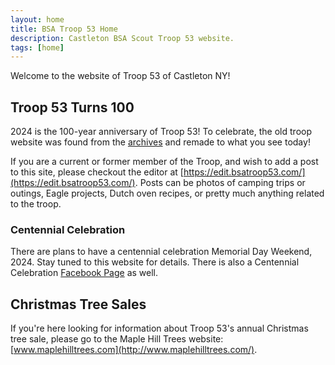 ```yaml
---
layout: home
title: BSA Troop 53 Home
description: Castleton BSA Scout Troop 53 website.
tags: [home]
---
```


Welcome to the website of Troop 53 of Castleton NY!

## Troop 53 Turns 100

2024 is the 100-year anniversary of Troop 53!  To celebrate, the old troop website was found from the [archives](/about/archive.html) and remade to what you see today!

If you are a current or former member of the Troop, and wish to add a post to this site, please checkout the editor at [https://edit.bsatroop53.com/](https://edit.bsatroop53.com/).  Posts can be photos of camping trips or outings, Eagle projects, Dutch oven recipes, or pretty much anything related to the troop.

### Centennial Celebration

There are plans to have a centennial celebration Memorial Day Weekend, 2024.  Stay tuned to this website for details.  There is also a Centennial Celebration [Facebook Page](https://www.facebook.com/profile.php?id=61550093638626) as well.

## Christmas Tree Sales

If you're here looking for information about Troop 53's annual Christmas tree sale, please go to the Maple Hill Trees website: [www.maplehilltrees.com](http://www.maplehilltrees.com/).
